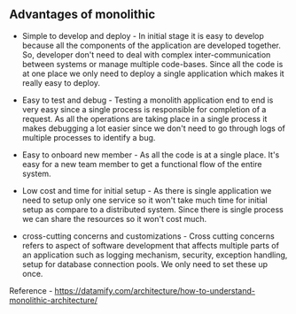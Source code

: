 ## Advantages of monolithic

- Simple to develop and deploy - In initial stage it is easy to develop because all the components of the application are developed together. So, developer don't need to deal with complex inter-communication between systems or manage multiple code-bases. Since all the code is at one place we only need to deploy a single application which makes it really easy to deploy. 

- Easy to test and debug - Testing a monolith application end to end is very easy since a single process is responsible for completion of a request. As all the operations are taking place in a single process it makes debugging a lot easier since we don't need to go through logs of multiple processes to identify a bug.

- Easy to onboard new member - As all the code is at a single place. It's easy for a new team member to get a functional flow of the entire system. 

- Low cost and time for initial setup - As there is single application we need to setup only one service so it won't take much time for initial setup as compare to a distributed system. Since there is single process we can share the resources so it won't cost much. 

- cross-cutting concerns and customizations - Cross cutting concerns refers to aspect of software development that affects multiple parts of an application such as logging mechanism, security, exception handling, setup for database connection pools. We only need to set these up once.

Reference - https://datamify.com/architecture/how-to-understand-monolithic-architecture/